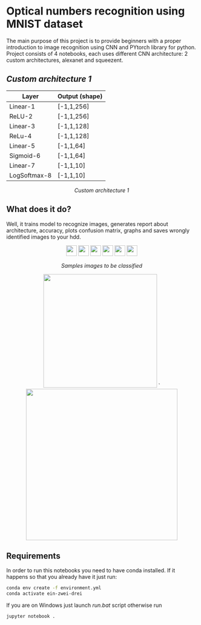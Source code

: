 # Optical numbers recognition using MNIST dataset
The main purpose of this project is to provide beginners with a proper introduction to image recognition using CNN and PYtorch library for python. Project consists of 4 notebooks, each uses different CNN architecture: 2 custom architectures, alexanet and squeezent.

## *Custom architecture 1*
<div align="center">

| Layer        | Output (shape) |
|--------------|----------------|
| Linear-1     | [-1,1,256]     |
| ReLU-2       | [-1,1,256]     |
| Linear-3     | [-1,1,128]     |
| ReLu-4       | [-1,1,128]     |
| Linear-5     | [-1,1,64]      |
| Sigmoid-6    | [-1,1,64]      |
| Linear-7     | [-1,1,10]      |
| LogSoftmax-8 | [-1,1,10]      |
  
*Custom architecture 1*

</div>

## What does it do?
Well, it trains model to recognize images, generates report about architecture, accuracy, plots confusion matrix, graphs and saves wrongly identified images to your hdd.
<div align="center">
   <img width="28" src="Images/wrong_idx0_pred7_actual2.png"> 
   <img width="28" src="Images/wrong_idx5_pred5_actual8.png"> 
   <img width="28" src="Images/wrong_idx9_pred3_actual5.png"> 
   <img width="28" src="Images/wrong_idx12_pred1_actual7.png"> 
   <img width="28" src="Images/wrong_idx15_pred9_actual4.png"> 
   <img width="28" src="Images/wrong_idx19_pred5_actual8.png"> 

   *Samples images to be classified*

   <img width="300" src="Images/matrix.png"> `
   <img width="400" src="Images/graph.png"> 
</div>

## Requirements
In order to run this notebooks you need to have conda installed. If it happens so that you already have it just run:

```bash
conda env create -f environment.yml
conda activate ein-zwei-drei
```

If you are on Windows just launch  *run.bat* script otherwise run

```bash
jupyter notebook .
```
